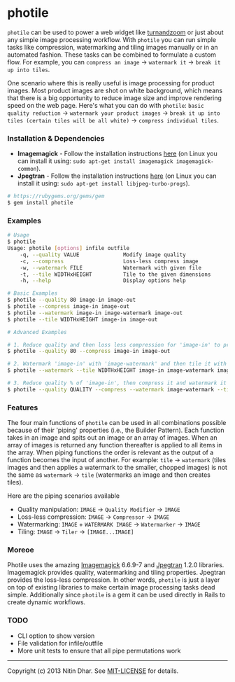 # photile

`photile` can be used to power a web widget like [turnandzoom](https://github.com/nitindhar7/turnandzoom) or just about any simple image processing workflow. With `photile` you can run simple tasks like compression, watermarking and tiling images manually or in an automated fashion. These tasks can be combined to formulate a custom flow. For example, you can `compress an image` → `watermark it` → `break it up into tiles`.

One scenario where this is really useful is image processing for product images. Most product images are shot on white background, which means that there is a big opportunity to reduce image size and improve rendering speed on the web page. Here's what you can do with `photile`: `basic quality reduction` → `watermark your product images` → `break it up into tiles (certain tiles will be all white)` → `compress individual tiles`.

### Installation & Dependencies

* **Imagemagick** - Follow the installation instructions [here](http://imagemagick.org) (on Linux you can install it using: `sudo apt-get install imagemagick imagemagick-common`).
* **Jpegtran** - Follow the installation instructions [here](http://jpegclub.org/jpegtran) (on Linux you can install it using: `sudo apt-get install libjpeg-turbo-progs`).

```bash
# https://rubygems.org/gems/gem
$ gem install photile
```

### Examples

```bash
# Usage
$ photile
Usage: photile [options] infile outfile
    -q, --quality VALUE              Modify image quality
    -c, --compress                   Loss-less compress image
    -w, --watermark FILE             Watermark with given file
    -t, --tile WIDTHxHEIGHT          Tile to the given dimensions
    -h, --help                       Display options help

# Basic Examples
$ photile --quality 80 image-in image-out
$ photile --compress image-in image-out
$ photile --watermark image-in image-watermark image-out
$ photile --tile WIDTHxHEIGHT image-in image-out

# Advanced Examples

# 1. Reduce quality and then loss less compression for 'image-in' to produce 'image-out'
$ photile --quality 80 --compress image-in image-out

# 2. Watermark 'image-in' with 'image-watermark' and then tile it with size 'WIDTHxHEIGHT' to produce '[image-out-0...image-out-n]'
$ photile --watermark --tile WIDTHxHEIGHT image-in image-watermark image-out

# 3. Reduce quality % of 'image-in', then compress it and watermark it with 'image-watermark'. Finally, tile the watermarked image to produce '[image-out-0...image-out-n]'
$ photile --quality QUALITY --compress --watermark image-watermark --tile WIDTHxHEIGHT image-in image-out
```

### Features

The four main functions of `photile` can be used in all combinations possible because of their 'piping' properties (i.e., the Builder Pattern). Each function takes in an image and spits out an image or an array of images. When an array of images is returned any function thereafter is applied to all items in the array. When piping functions the order is relevant as the output of a function becomes the input of another. For example: `tile` → `watermark` (tiles images and then applies a watermark to the smaller, chopped images) is not the same as `watermark` → `tile` (watermarks an image and then creates tiles).

Here are the piping scenarios available

* Quality manipulation: `IMAGE` → `Quality Modifier` → `IMAGE`
* Loss-less compression: `IMAGE` → `Compressor` → `IMAGE`
* Watermarking: `IMAGE` + `WATERMARK IMAGE`  → `Watermarker` → `IMAGE`
* Tiling: `IMAGE` → `Tiler` → `[IMAGE...IMAGE]`

### Moreoe

Photile uses the amazing [Imagemagick](http://www.imagemagick.org/script/index.php) 6.6.9-7 and [Jpegtran](http://jpegclub.org/jpegtran/) 1.2.0 libraries. Imagemagick provides quality, watermarking and tiling properties. Jpegtran provides the loss-less compression. In other words, `photile` is just a layer on top of existing libraries to make certain image processing tasks dead simple. Additionally since `photile` is a gem it can be used directly in Rails to create dynamic workflows.

### TODO

- CLI option to show version
- File validation for infile/outfile
- More unit tests to ensure that all pipe permutations work

* * *
Copyright (c) 2013 Nitin Dhar. See [MIT-LICENSE](MIT-LICENSE) for details.
